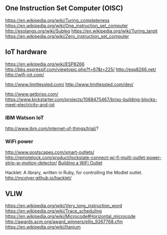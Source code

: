 
<!--
-->

One Instruction Set Computer (OISC)
-----------------------------------

https://en.wikipedia.org/wiki/Turing_completeness
https://en.wikipedia.org/wiki/One_instruction_set_computer
http://esolangs.org/wiki/Subleq
https://en.wikipedia.org/wiki/Turing_tarpit
https://en.wikipedia.org/wiki/Zero_instruction_set_computer

IoT hardware
------------

https://en.wikipedia.org/wiki/ESP8266
http://bbs.espressif.com/viewtopic.php?f=67&t=225/
http://esp8266.net/
http://wifi-iot.com/

http://www.limitlessled.com/
http://www.limitlessled.com/dev/

http://www.getbrixo.com/
https://www.kickstarter.com/projects/1068475467/brixo-building-blocks-meet-electricity-and-iot

### IBM Watson IoT

http://www.ibm.com/internet-of-things/trial/?

### WiFi power

http://www.postscapes.com/smart-outlets/
http://remotelock.com/product/lockstate-connect-wi-fi-multi-outlet-power-strip-w-motion-detector/
[Building a WiFi Outlet](https://www.hackster.io/daniel0524/building-a-wifi-outlet-cf3d0c)

Hacklet: A library, written in Ruby, for controlling the Modlet outlet.
http://mcolyer.github.io/hacklet/

VLIW
----

https://en.wikipedia.org/wiki/Very_long_instruction_word
https://en.wikipedia.org/wiki/Trace_scheduling
https://en.wikipedia.org/wiki/Microcode#Horizontal_microcode
http://awards.acm.org/award_winners/ellis_9267768.cfm
https://en.wikipedia.org/wiki/Itanium

<!-- vim: set autoindent expandtab sw=4 syntax=markdown: -->
